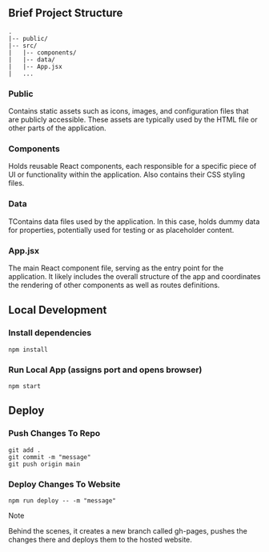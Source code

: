 ## Brief Project Structure
```
.
|-- public/
|-- src/
|   |-- components/
|   |-- data/
|   |-- App.jsx 
|   ... 
```

### Public
Contains static assets such as icons, images, and configuration files that are publicly accessible. These assets are typically used by the HTML file or other parts of the application.

### Components
Holds reusable React components, each responsible for a specific piece of UI or functionality within the application. Also contains their CSS styling files. 

### Data
TContains data files used by the application. In this case, holds dummy data for properties, potentially used for testing or as placeholder content.

### App.jsx 
The main React component file, serving as the entry point for the application. It likely includes the overall structure of the app and coordinates the rendering of other components as well as routes definitions.

## Local Development

### Install dependencies
```
npm install
```

### Run Local App (assigns port and opens browser)
```
npm start
```

## Deploy

### Push Changes To Repo
```
git add . 
git commit -m "message"
git push origin main
```

### Deploy Changes To Website
```
npm run deploy -- -m "message"
```
> [!NOTE]  
> Behind the scenes, it creates a new branch called gh-pages, pushes the changes there and deploys them to the hosted website.


